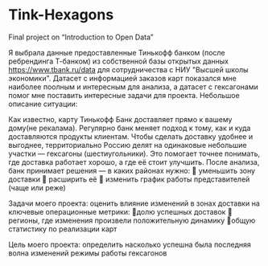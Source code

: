 # Tink-Hexagons
Final project on “Introduction to Open Data”

Я выбрала данные предоставленные Тинькофф банком (после ребрендинга Т-банком) из собственной базы открытых данных https://www.tbank.ru/data для сотрудничества с НИУ "Высшей школы экономики". Датасет с информацией заказов карт показался мне наиболее поолным и интересным для анализа, а датасет с гексагонами помог мне поставить интересные задачи для проекта. Небольшое описание ситуации:

Как известно, карту Тинькофф Банк доставляет прямо к вашему дому(не рекалама). Регулярно банк меняет подход к тому, как и куда доставляются продукты клиентам. Чтобы сделать доставку удобнее и выгоднее, территориально Россию делят на одинаковые небольшие участки — гексагоны (шестиугольники). Это помогает точнее понимать, где доставка работает хорошо, а где её стоит улучшить. После анализа, банк принимает решения — в каких районах нужно:
📍 уменьшить зону доставки
📍 расширить её
📍 изменить график работы представителей (чаще или реже)

Задачи моего проекта: оценить влияние изменений в зонах доставки на ключевые операционные метрики:
📍долю успешных доставок
📍регионы, где изменения произвели положительную динамику
📍общую статистику по реализации карт

Цель моего проекта: определить насколько успешна была последняя волна изменений режимы работы гексагонов
